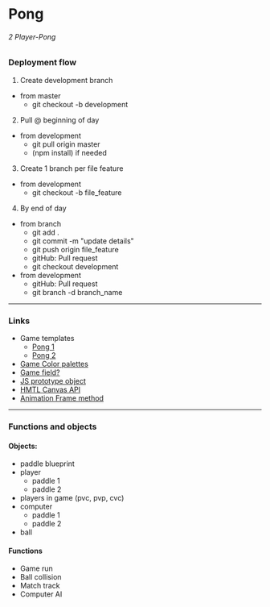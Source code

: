 # Pong
###### 2 Player-Pong


### Deployment flow

1. Create development branch
  - from master
    - git checkout -b development
2. Pull @ beginning of day
  - from development
    - git pull origin master
    - (npm install) if needed
3. Create 1 branch per file feature
  - from development
    - git checkout -b file_feature
4. By end of day
  - from branch
    - git add .
    - git commit -m "update details"
    - git push origin file_feature
    - gitHub: Pull request
    - git checkout development
  - from development
    - gitHub: Pull request
    - git branch -d branch_name

---

### Links

- Game templates
  - [Pong 1](https://robots.thoughtbot.com/pong-clone-in-javascript#getting-started)
  - [Pong 2](http://codeincomplete.com/posts/javascript-pong/)
- [Game Color palettes](http://www.color-hex.com/color-palettes/)
- [Game field?](http://www.newenglandsealcoating.com/images/tennis-court-dimensions2.gif)
- [JS prototype object](http://www.javascriptkit.com/javatutors/proto.shtml)
- [HMTL Canvas API](https://developer.mozilla.org/en-US/docs/Web/API/Canvas_API)
- [Animation Frame method](https://developer.mozilla.org/en-US/docs/Web/API/window/requestAnimationFrame)

---

### Functions and objects

#### Objects:
- paddle blueprint
- player
  - paddle 1
  - paddle 2
- players in game (pvc, pvp, cvc)
- computer
  - paddle 1
  - paddle 2
- ball

#### Functions
- Game run
- Ball collision
- Match track
- Computer AI
